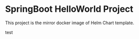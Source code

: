 # SpringBoot HelloWorld Project
 
This project is the mirror docker image of Helm Chart template.

test
